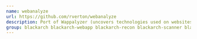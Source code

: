 ```yaml
---
name: webanalyze
url: https://github.com/rverton/webanalyze
description: Port of Wappalyzer (uncovers technologies used on websites) in go to automate scanning.
group: blackarch blackarch-webapp blackarch-recon blackarch-scanner blackarch-fingerprint
---
```

